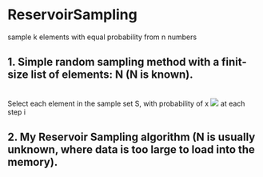 # ReservoirSampling
sample k elements with equal probability from n numbers
## 1. Simple random sampling method with a finit-size list of elements: N (N is known).
<br>
Select each element in the sample set S, with probability of x <img src="https://latex.codecogs.com/svg.latex?\Large&space;x=\frac{K-|S|}{N-i}=\frac{K}{N}" /> at each step i

<br>

## 2. My Reservoir Sampling algorithm (N is usually unknown, where data is too large to load into the memory).

